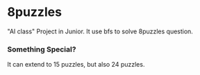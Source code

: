 # 8puzzles
"AI class" Project in Junior.
It use bfs to solve 8puzzles question.

### Something Special?
It can extend to 15 puzzles, but also 24 puzzles.
